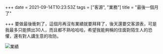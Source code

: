 +++
date = 2021-09-14T10:23:53Z
tags = ["客源", "業務"]
title = "最後一個月了"

+++
要做最後衝刺了，這個月再沒有業績就要拜拜了，後天還要交客源表，可是我最多只能擠出30人，而且都不熟哈哈哈，希望我能夠稱的住面對陌生人的恐懼，還有對人講生意的攻防。 

![](https://images.pexels.com/photos/4962537/pexels-photo-4962537.jpeg?auto=compress&cs=tinysrgb&dpr=2&h=650&w=940 "業績")